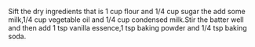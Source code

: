 Sift the dry ingredients that is 1 cup flour and 1/4 cup sugar the add some milk,1/4 cup vegetable oil and 1/4 cup condensed milk.Stir the batter well and then add 1 tsp vanilla essence,1 tsp baking powder and 1/4 tsp baking soda.